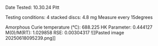 Date Tested: 10.30.24 Pitt

Testing conditions:
4 stacked discs: 4.8 mg
Measure every 15degrees

Amorphous Curie temperature (°C): 688.225
HK Parameter: 0.444127
M(0)/M(RT): 1.029858
RSE: 0.00304317
![[Pasted image 20250618095239.png]]
